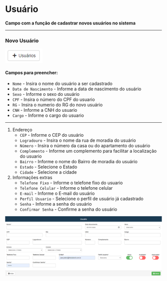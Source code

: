# Usuário
**Campo com a função de cadastrar novos usuários no sistema**
***
### Novo Usuário
![](../../../img/novoUsuario.PNG)

#### **Campos para preencher**:

* `Nome` - Insira o nome do usuário a ser cadastrado
* `Data de Nascimento` - Informe a data de nascimento do usuário
* `Sexo` - Informe o sexo do usuário
* `CPF` - Insira o número do CPF do usuario
* `RG` - Insira o numerio do RG do novo usuário
* `CNH` - Informe a CNH do usuario
* `Cargo` - Informe o cargo do usuario
***
1. Endereço
    - `CEP` - Informe o CEP do usuário
    - `Logradouro` - Insira o nome da rua de moradia do usuário
    - `Número` - Insira o número da casa ou do apartamento do usuário
    - `Complemento` - Informe um complemento para facilitar a localização do usuario
    - `Bairro` - Informe o nome do Bairro de moradia do usuário
    - `Estado` - Selecione o Estado
    - `Cidade` - Selecione a cidade
2. Informações extras
    - `Telefone Fixo` - Informe o telefone fixo do usuario
    - `Telefone Celular` - Informe o telefone celular
    - `E-mail` - Informe o E-mail do usuário
    - `Perfil Usuario` - Selecione o perfil de usuário já cadastrado
    - `Senha` - Informe a senha do usuário
    - `Confirmar Senha` - Confirme a senha do usuário

![](../../../img/cadastroUsuario.PNG)